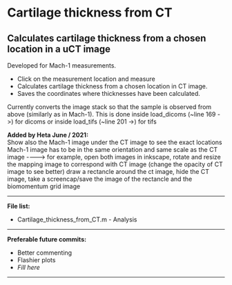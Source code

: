 Cartilage thickness from CT
=======
Calculates cartilage thickness from a chosen location in a uCT image
-----------
Developed for Mach-1 measurements.  

* Click on the measurement location and measure  
* Calculates cartilage thickness from a chosen location in CT image.  
* Saves the coordinates where thicknesses have been calculated.  

Currently converts the image stack so that the sample is observed from above (similarly as in Mach-1).
This is done inside load_dicoms (~line 169 ->) for dicoms or inside load_tifs (~line 201 ->) for tifs 

**Added by Heta June / 2021:**  
  Show also the Mach-1 image under the CT image to see the exact locations
Mach-1 image has to be in the same orientation and same scale as the CT image ---->
for example, open both images in inkscape, rotate and resize the mapping image to
correspond with CT image (change the opacity of CT image to see better)
draw a rectancle around the ct image, hide the CT image, take a
screencap/save the image of the rectancle and the biomomentum grid image

-----------
**File list:**
  * Cartilage_thickness_from_CT.m - Analysis
  
-----------

**Preferable future commits:**
  * Better commenting
  * Flashier plots
  * _Fill_ _here_
  
------------